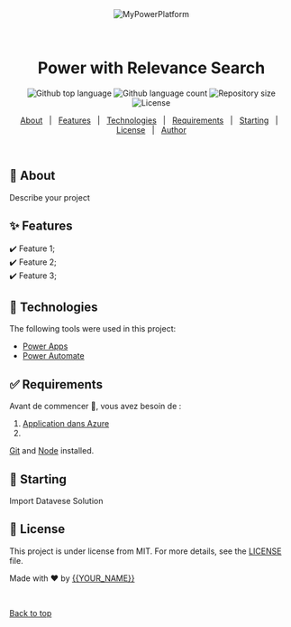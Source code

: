 <div align="center" id="top"> 
  <img src="./.github/app.gif" alt="MyPowerPlatform" />

  &#xa0;

  <!-- <a href="https://mypowerplatform.netlify.app">Demo</a> -->
</div>

<h1 align="center">Power with Relevance Search</h1>

<p align="center">
  <img alt="Github top language" src="https://img.shields.io/github/languages/top/{{YOUR_GITHUB_USERNAME}}/mypowerplatform?color=56BEB8">

  <img alt="Github language count" src="https://img.shields.io/github/languages/count/{{YOUR_GITHUB_USERNAME}}/mypowerplatform?color=56BEB8">

  <img alt="Repository size" src="https://img.shields.io/github/repo-size/{{YOUR_GITHUB_USERNAME}}/mypowerplatform?color=56BEB8">

  <img alt="License" src="https://img.shields.io/github/license/{{YOUR_GITHUB_USERNAME}}/mypowerplatform?color=56BEB8">

  <!-- <img alt="Github issues" src="https://img.shields.io/github/issues/{{YOUR_GITHUB_USERNAME}}/mypowerplatform?color=56BEB8" /> -->

  <!-- <img alt="Github forks" src="https://img.shields.io/github/forks/{{YOUR_GITHUB_USERNAME}}/mypowerplatform?color=56BEB8" /> -->

  <!-- <img alt="Github stars" src="https://img.shields.io/github/stars/{{YOUR_GITHUB_USERNAME}}/mypowerplatform?color=56BEB8" /> -->
</p>

<!-- Status -->

<!-- <h4 align="center"> 
	🚧  MyPowerPlatform 🚀 Under construction...  🚧
</h4> 

<hr> -->

<p align="center">
  <a href="#dart-about">About</a> &#xa0; | &#xa0; 
  <a href="#sparkles-features">Features</a> &#xa0; | &#xa0;
  <a href="#rocket-technologies">Technologies</a> &#xa0; | &#xa0;
  <a href="#white_check_mark-requirements">Requirements</a> &#xa0; | &#xa0;
  <a href="#checkered_flag-starting">Starting</a> &#xa0; | &#xa0;
  <a href="#memo-license">License</a> &#xa0; | &#xa0;
  <a href="https://github.com/{{YOUR_GITHUB_USERNAME}}" target="_blank">Author</a>
</p>

<br>

## :dart: About ##

Describe your project

## :sparkles: Features ##

:heavy_check_mark: Feature 1;\
:heavy_check_mark: Feature 2;\
:heavy_check_mark: Feature 3;

## :rocket: Technologies ##

The following tools were used in this project:

- [Power Apps](https://make.powerapps.com/)
- [Power Automate](https://flow.microsoft.com/)


## :white_check_mark: Requirements ##

Avant de commencer :checkered_flag:, vous avez besoin de :
1. [Application dans Azure](https://docs.microsoft.com/powerapps/developer/data-platform/walkthrough-register-app-azure-active-directory)
2. 


 [Git](https://git-scm.com) and [Node](https://nodejs.org/en/) installed.

## :checkered_flag: Starting ##

Import Datavese Solution

## :memo: License ##

This project is under license from MIT. For more details, see the [LICENSE](LICENSE.md) file.


Made with :heart: by <a href="https://github.com/{{YOUR_GITHUB_USERNAME}}" target="_blank">{{YOUR_NAME}}</a>

&#xa0;

<a href="#top">Back to top</a>
